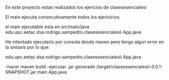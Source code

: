 En este proyecto estan realizados los ejericios de clasesesencialesi

El main ejecuta consecutivamente todos los ejericicios.

el main ejecutable esta en src/main/java edu.upc.eetac.dsa.rodrigo.sampedro.clasesesencialesii App.java

He intentado ejecutarlo por consola desde maven pero tengo algun error en la sintaxis por lo que:

edu.upc.eetac.dsa.rodrigo.sampedro.clasesesencialesii App.java

-hacer maven build 
-ejecutar .jar generado /target/clasesesencialesii-0.0.1-SNAPSHOT.jar main App.java
